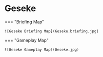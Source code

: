 # Geseke

=== "Briefing Map"

    ![Geseke Briefing Map](Geseke.briefing.jpg)

=== "Gameplay Map"

    ![Geseke Gameplay Map](Geseke.jpg)
